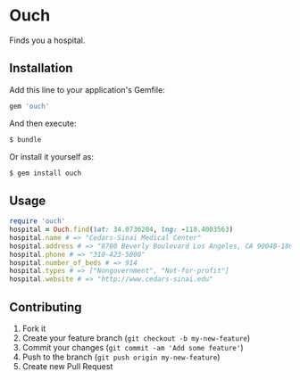 # Ouch

Finds you a hospital.

## Installation

Add this line to your application's Gemfile:

```ruby
gem 'ouch'
```

And then execute:

```bash
$ bundle
```

Or install it yourself as:

```bash
$ gem install ouch
```

## Usage

```ruby
require 'ouch'
hospital = Ouch.find(lat: 34.0736204, lng: -118.4003563)
hospital.name # => "Cedars-Sinai Medical Center"
hospital.address # => "8700 Beverly Boulevard Los Angeles, CA 90048-1865"
hospital.phone # => "310-423-5000"
hospital.number_of_beds # => 914
hospital.types # => ["Nongovernment", "Not-for-profit"]
hospital.website # => "http://www.cedars-sinai.edu"
```

## Contributing

1. Fork it
2. Create your feature branch (`git checkout -b my-new-feature`)
3. Commit your changes (`git commit -am 'Add some feature'`)
4. Push to the branch (`git push origin my-new-feature`)
5. Create new Pull Request

